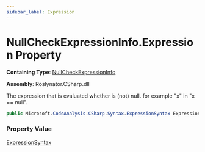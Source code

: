 ```yaml
---
sidebar_label: Expression
---
```


# NullCheckExpressionInfo\.Expression Property

**Containing Type**: [NullCheckExpressionInfo](../index.md)

**Assembly**: Roslynator\.CSharp\.dll

  
The expression that is evaluated whether is \(not\) null\. for example "x" in "x == null"\.

```csharp
public Microsoft.CodeAnalysis.CSharp.Syntax.ExpressionSyntax Expression { get; }
```

### Property Value

[ExpressionSyntax](https://docs.microsoft.com/en-us/dotnet/api/microsoft.codeanalysis.csharp.syntax.expressionsyntax)

